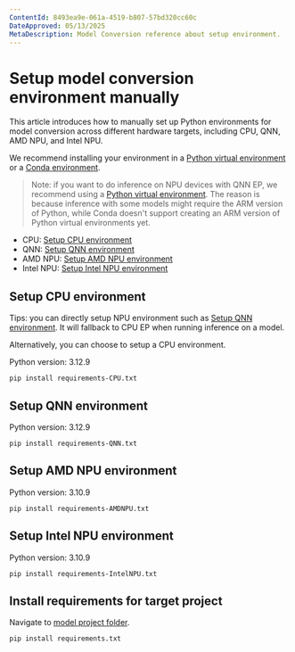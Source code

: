 ```yaml
---
ContentId: 8493ea9e-061a-4519-b807-57bd320cc60c
DateApproved: 05/13/2025
MetaDescription: Model Conversion reference about setup environment.
---
```

# Setup model conversion environment manually
This article introduces how to manually set up Python environments for model conversion across different hardware targets, including CPU, QNN, AMD NPU, and Intel NPU.

We recommend installing your environment in a [Python virtual environment](https://docs.python.org/3/library/venv.html) or a [Conda environment](https://docs.conda.io/projects/conda/en/latest/user-guide/tasks/manage-environments.html).

> Note: if you want to do inference on NPU devices with QNN EP, we recommend using a [Python virtual environment](https://docs.python.org/3/library/venv.html). The reason is because inference with some models might require the ARM version of Python, while Conda doesn't support creating an ARM version of Python virtual environments yet.

- CPU: [Setup CPU environment](#setup-cpu-environment)
- QNN: [Setup QNN environment](#setup-qnn-environment)
- AMD NPU: [Setup AMD NPU environment](#setup-amd-npu-environment)
- Intel NPU: [Setup Intel NPU environment](#setup-intel-npu-environment)

## Setup CPU environment
Tips: you can directly setup NPU environment such as [Setup QNN environment](#setup-qnn-environment). It will fallback to CPU EP when running inference on a model.

Alternatively, you can choose to setup a CPU environment.

Python version: 3.12.9
```
pip install requirements-CPU.txt
```

## Setup QNN environment
Python version: 3.12.9
```
pip install requirements-QNN.txt
```

## Setup AMD NPU environment
Python version: 3.10.9
```
pip install requirements-AMDNPU.txt
```

## Setup Intel NPU environment
Python version: 3.10.9
```
pip install requirements-IntelNPU.txt
```

## Install requirements for target project
Navigate to [model project folder](./FileStructure.md).
```
pip install requirements.txt
```
